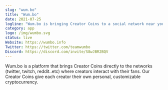 ```yaml
---
slug: "wum.bo"
title: "Wum.bo"
date: 2021-07-25
logline: "Wum.bo is bringing Creator Coins to a social network near you."
category: app
logo: /img/wumbo.svg
status: live
Website: https://wumbo.info	
Twitter: https://twitter.com/teamwumbo	
Discord: https://discord.com/invite/S8wJBR2BQV		
---
```


Wum.bo is a platform that brings Creator Coins directly to the networks (twitter, twitch, reddit..etc) where creators interact with their fans. Our Creator Coins give each creator their own personal, customizable cryptocurrency.
